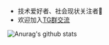 
- 技术爱好者、社会现状关注者🌱
- 欢迎加入[TG群交流](https://t.me/technologyshare)

![Anurag's github stats](https://github-readme-stats.vercel.app/api?username=mack-a&hide=["contribs","prs"])

<!--
**mack-a/mack-a** is a ✨ _special_ ✨ repository because its `README.md` (this file) appears on your GitHub profile.

Here are some ideas to get you started:

- 🔭 I’m currently working on ...
- 🌱 I’m currently learning ...
- 👯 I’m looking to collaborate on ...
- 🤔 I’m looking for help with ...
- 💬 Ask me about ...
- 📫 How to reach me: ...
- 😄 Pronouns: ...
- ⚡ Fun fact: ...
-->
